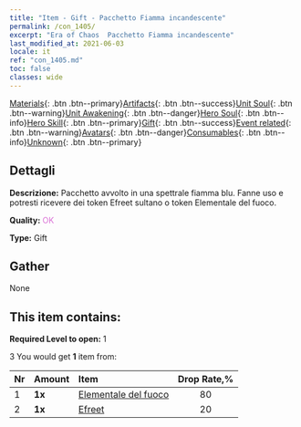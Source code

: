 ```yaml
---
title: "Item - Gift - Pacchetto Fiamma incandescente"
permalink: /con_1405/
excerpt: "Era of Chaos  Pacchetto Fiamma incandescente"
last_modified_at: 2021-06-03
locale: it
ref: "con_1405.md"
toc: false
classes: wide
---
```

 [Materials](/ItemsIT/){: .btn .btn--primary}[Artifacts](/ItemsIT/Artifacts/){: .btn .btn--success}[Unit Soul](/ItemsIT/UnitSoul/){: .btn .btn--warning}[Unit Awakening](/ItemsIT/UnitAwakening/){: .btn .btn--danger}[Hero Soul](/ItemsIT/HeroSoul/){: .btn .btn--info}[Hero Skill](/ItemsIT/HeroSkill/){: .btn .btn--primary}[Gift](/ItemsIT/Gift/){: .btn .btn--success}[Event related](/ItemsIT/Events/){: .btn .btn--warning}[Avatars](/ItemsIT/Avatars/){: .btn .btn--danger}[Consumables](/ItemsIT/Consumables/){: .btn .btn--info}[Unknown](/ItemsIT/Unknown/){: .btn .btn--primary}

## Dettagli
 **Descrizione:** Pacchetto avvolto in una spettrale fiamma blu. Fanne uso e potresti ricevere dei token Efreet sultano o token Elementale del fuoco.

 **Quality:** <span style="color: #DA70D6">OK</span>

 **Type:** Gift

## Gather

  None

## This item contains:

 **Required Level to open:** 1

 3 You would get **1** item  from:

  | Nr | Amount |     Item    | Drop Rate,% |
  |:---|:-------|:------------|:---------:|
  | 1 |  **1x** | [Elementale del fuoco](/ItemsIT/unt_265/) | 80 | 
  | 2 |  **1x** | [Efreet](/ItemsIT/unt_231/) | 20 | 
